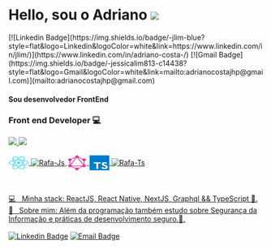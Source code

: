 <h1>Hello, sou o Adriano <img src="https://media.giphy.com/media/hvRJCLFzcasrR4ia7z/giphy.gif" width="25px"> </h1>
[![Linkedin Badge](https://img.shields.io/badge/-jlim-blue?style=flat&logo=Linkedin&logoColor=white&link=https://www.linkedin.com/in/jlim/)](https://www.linkedin.com/in/adriano-costa-/)
[![Gmail Badge](https://img.shields.io/badge/-jessicalim813-c14438?style=flat&logo=Gmail&logoColor=white&link=mailto:adrianocostajhp@gmail.com)](mailto:adrianocostajhp@gmail.com)

<p align="center">
  <h4> Sou desenvolvedor FrontEnd </h3>
</p>

### Front end Developer :computer:
 <div>
  <a href="https://github.com/adrianocostajhp">
  <img height="180em" src="https://github-readme-stats.vercel.app/api?username=adrianocostajhp&show_icons=true&theme=dracula&include_all_commits=true&count_private=true"/>
  <img height="180em" src="https://github-readme-stats.vercel.app/api/top-langs/?username=adrianocostajhp&layout=compact&langs_count=7&theme=dracula"/>
</div>
<div style="display: inline_block"><br>
  <img align="center" alt="Rafa-React" height="30" width="40" src="https://raw.githubusercontent.com/devicons/devicon/master/icons/react/react-original.svg">
 <img  align="center" alt="Rafa-Js" height="30" width="40" src="https://cdn.jsdelivr.net/gh/devicons/devicon/icons/nextjs/nextjs-line.svg" />
 <img align="center" alt="Rafa-GRAPHQL" height="30" width="40" src="https://github.com/devicons/devicon/blob/master/icons/graphql/graphql-plain.svg">
 <img align="center" alt="Rafa-Ts" height="30" width="40" src="https://raw.githubusercontent.com/devicons/devicon/master/icons/typescript/typescript-plain.svg"> 
 <img align="center" alt="Rafa-Ts" height="30" width="40" src="https://cdn.jsdelivr.net/gh/devicons/devicon/icons/tailwindcss/tailwindcss-plain.svg" />
</div>
  
  ##
 


 <br/> :computer: &nbsp; Minha stack: ReactJS, React Native, NextJS, Graphql && TypeScript :blue_heart:.
 <br/> 💬  &nbsp; Sobre mim: Além da programação também estudo sobre Segurança da Informação e práticas de desenvolvimento seguro.:closed_lock_with_key:.
 <br/> <br/> [![Linkedin Badge](https://img.shields.io/badge/-AdrianoCosta-blue?style=flat-square&logo=Linkedin&logoColor=white&link=https://www.linkedin.com/in/adriano-costa-/)](https://www.linkedin.com/in/adriano-costa-/) 
  [![Email Badge](https://img.shields.io/badge/-Gmail-%23333?style=flat-square&logo=Gmail&logoColor=red&link=mailto:adrianocostajhp@gmail.com)](mailto:adrianocostajhp@gmail.com)
 

